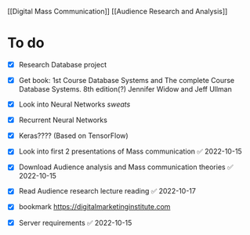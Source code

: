
[[Digital Mass Communication]]
[[Audience Research and Analysis]]
# To do 
- [x]  Research Database project 
- [x] Get book: 1st Course Database Systems and The complete Course Database Systems. 8th edition(?) Jennifer Widow and Jeff Ullman 
- [x] Look into Neural Networks *sweats*
- [x] Recurrent Neural Networks 
- [x] Keras???? (Based on TensorFlow)
- [x] Look into first 2 presentations of Mass communication ✅ 2022-10-15
- [x] Download Audience analysis and Mass communication theories ✅ 2022-10-15
- [x] Read Audience research lecture reading ✅ 2022-10-17
- [x] bookmark  https://digitalmarketinginstitute.com
- [x] Server requirements ✅ 2022-10-15


